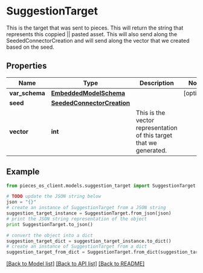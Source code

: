 # SuggestionTarget

This is the target that was sent to pieces. This will return the string that represents this coppied || pasted asset. This will also send along the SeededConnectorCreation and will send along the vector that we created based on the seed.

## Properties
Name | Type | Description | Notes
------------ | ------------- | ------------- | -------------
**var_schema** | [**EmbeddedModelSchema**](EmbeddedModelSchema.md) |  | [optional] 
**seed** | [**SeededConnectorCreation**](SeededConnectorCreation.md) |  | 
**vector** | **int** | This is the vector representation of this target that we generated. | 

## Example

```python
from pieces_os_client.models.suggestion_target import SuggestionTarget

# TODO update the JSON string below
json = "{}"
# create an instance of SuggestionTarget from a JSON string
suggestion_target_instance = SuggestionTarget.from_json(json)
# print the JSON string representation of the object
print SuggestionTarget.to_json()

# convert the object into a dict
suggestion_target_dict = suggestion_target_instance.to_dict()
# create an instance of SuggestionTarget from a dict
suggestion_target_from_dict = SuggestionTarget.from_dict(suggestion_target_dict)
```
[[Back to Model list]](../README.md#documentation-for-models) [[Back to API list]](../README.md#documentation-for-api-endpoints) [[Back to README]](../README.md)


